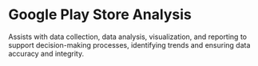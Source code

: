 # Google Play Store Analysis

Assists with data collection, data analysis, visualization, and reporting to support decision-making processes, identifying trends and ensuring data accuracy and integrity.

